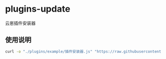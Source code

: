 # plugins-update
云崽插件安装器
## 使用说明
```bash
curl -o "./plugins/example/插件安装器.js" "https://raw.githubusercontent.com/QQ53199575/plugins-update/refs/heads/main/%E6%8F%92%E4%BB%B6%E5%AE%89%E8%A3%85%E5%99%A8.js"
```
